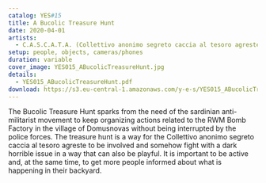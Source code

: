 ```yaml
---
catalog: YES#15
title: A Bucolic Treasure Hunt
date: 2020-04-01
artists:
  - C.A.S.C.A.T.A. (Collettivo anonimo segreto caccia al tesoro agreste)
setup: people, objects, cameras/phones
duration: variable
cover_image: YES015_ABucolicTreasureHunt.jpg
details:
  - YES015_ABucolicTreasureHunt.pdf
download: https://s3.eu-central-1.amazonaws.com/y-e-s/YES015_ABucolicTreasureHunt.zip
---
```

 The Bucolic Treasure Hunt sparks from the need of the sardinian anti-militarist movement to keep organizing actions related to the RWM Bomb Factory in the village of Domusnovas without being interrupted by the police forces. The treasure hunt is a way for the Collettivo anonimo segreto caccia al tesoro agreste to be involved and somehow fight with a dark horrible issue in a way that can also be playful. It is important to be active and, at the same time, to get more people informed about what is happening in their backyard.
